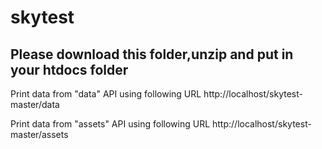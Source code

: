 # skytest
<h2>Please download this folder,unzip and put in your htdocs folder</h2>

Print data from "data" API using following URL
http://localhost/skytest-master/data   

Print data from "assets" API using following URL
http://localhost/skytest-master/assets   
